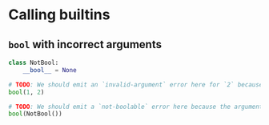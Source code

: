 # Calling builtins

## `bool` with incorrect arguments

```py
class NotBool:
    __bool__ = None

# TODO: We should emit an `invalid-argument` error here for `2` because `bool` only takes one argument.
bool(1, 2)

# TODO: We should emit a `not-boolable` error here because the argument doesn't implement `__bool__` correctly.
bool(NotBool())
```

